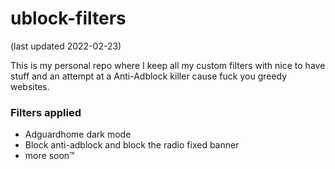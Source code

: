 # ublock-filters
(last updated 2022-02-23)

This is my personal repo where I keep all my custom filters with nice to have stuff and an attempt at a Anti-Adblock killer cause fuck you greedy websites.

### Filters applied
- Adguardhome dark mode
- Block anti-adblock and block the radio fixed banner
- more soon™
